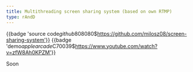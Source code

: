 ```yaml
---
title: Multithreading screen sharing system (based on own RTMP)
type: rAndD
---
```


{{badge 'source code$github$808080$https://github.com/milosz08/screen-sharing-system'}}
{{badge 'demo$applearcade$C70039$https://www.youtube.com/watch?v=zfW8Ah0KPZM'}}

Soon
